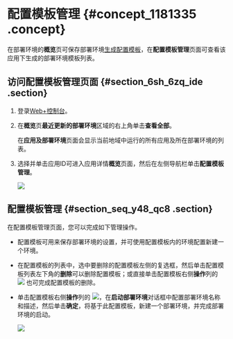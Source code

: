 # 配置模板管理 {#concept_1181335 .concept}

在部署环境的**概览**页可保存部署环境[生成配置模板](../DNICMS19100636/ZH-CN_TP_163212_V1.dita#concept_189183/section_jhl_344_gog)，在**配置模板管理**页面可查看该应用下生成的部署环境模板列表。

## 访问配置模板管理页面 {#section_6sh_6zq_ide .section}

1.  登录[Web+控制台](https://webx.console.aliyun.com)。
2.  在**概览**页**最近更新的部署环境**区域的右上角单击**查看全部**。

    在**应用及部署环境**页面会显示当前地域中运行的所有应用及所在部署环境的列表。

3.  选择并单击应用ID可进入应用详情**概览**页面，然后在左侧导航栏单击**配置模板管理**。

    ![](http://static-aliyun-doc.oss-cn-hangzhou.aliyuncs.com/assets/img/163214/156324934046962_zh-CN.png)


## 配置模板管理 {#section_seq_y48_qc8 .section}

在配置模板管理页面，您可以完成如下管理操作。

-   配置模板可用来保存部署环境的设置，并可使用配置模板内的环境配置新建一个环境。
-   在配置模板的列表中，选中要删除的配置模板左侧的复选框，然后单击配置模板列表左下角的**删除**可以删除配置模板；或直接单击配置模板右侧**操作**列的 ![](http://static-aliyun-doc.oss-cn-hangzhou.aliyuncs.com/assets/img/163214/156324934047116_zh-CN.png) 也可完成配置模板的删除。
-   单击配置模板右侧**操作**列的 ![](http://static-aliyun-doc.oss-cn-hangzhou.aliyuncs.com/assets/img/163214/156324934048366_zh-CN.png)，在**启动部署环境**对话框中配置部署环境名称和描述，然后单击**确定**，将基于此配置模板，新建一个部署环境，并完成部署环境的启动。

    ![](http://static-aliyun-doc.oss-cn-hangzhou.aliyuncs.com/assets/img/163214/156324934046974_zh-CN.png)



